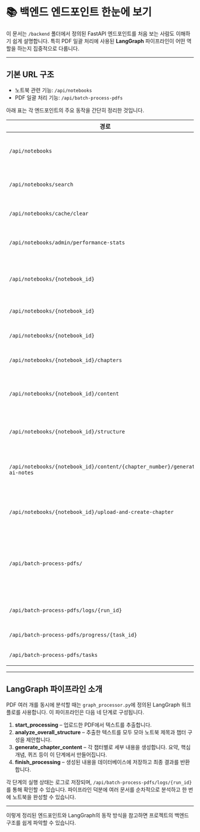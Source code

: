 # 📚 백엔드 엔드포인트 한눈에 보기

이 문서는 `/backend` 폴더에서 정의된 FastAPI 엔드포인트를 처음 보는 사람도 이해하기 쉽게 설명합니다. 특히 PDF 일괄 처리에 사용된 **LangGraph** 파이프라인이 어떤 역할을 하는지 집중적으로 다룹니다.

---

## 기본 URL 구조

- 노트북 관련 기능: `/api/notebooks`
- PDF 일괄 처리 기능: `/api/batch-process-pdfs`

아래 표는 각 엔드포인트의 주요 동작을 간단히 정리한 것입니다.

| 경로 | 메서드 | 설명 |
|------|-------|------|
| `/api/notebooks` | `GET` | 모든 노트북 목록을 가져옵니다. `skip`과 `limit`으로 페이지를 조절할 수 있습니다. |
| `/api/notebooks/search` | `GET` | 제목에 특정 단어가 포함된 노트북을 찾습니다. |
| `/api/notebooks/cache/clear` | `POST` | 노트북 조회 결과를 캐시했다면 이를 지웁니다. |
| `/api/notebooks/admin/performance-stats` | `GET` | 데이터베이스 통계와 캐시 사용 정보를 확인합니다. |
| `/api/notebooks/{notebook_id}` | `GET` | 한 노트북의 전체 정보를 가져옵니다. `summary_only=true`를 주면 요약만 반환됩니다. |
| `/api/notebooks/{notebook_id}` | `PUT` | 제목이나 설명을 수정합니다. |
| `/api/notebooks/{notebook_id}` | `DELETE` | 노트북과 그 안의 데이터를 모두 삭제합니다. |
| `/api/notebooks/{notebook_id}/chapters` | `GET` | 해당 노트북의 챕터 목록을 조회합니다. |
| `/api/notebooks/{notebook_id}/content` | `GET` | 특정 챕터의 문서 내용을 가져옵니다. `path` 파라미터로 챕터 번호를 지정합니다. |
| `/api/notebooks/{notebook_id}/structure` | `GET` | 챕터와 연결된 파일·폴더 구조를 확인합니다. |
| `/api/notebooks/{notebook_id}/content/{chapter_number}/generate-ai-notes` | `POST` | 이미 존재하는 챕터 내용으로 AI 노트를 생성합니다. 작업은 백그라운드에서 진행됩니다. |
| `/api/notebooks/{notebook_id}/upload-and-create-chapter` | `POST` | PDF를 업로드하면 텍스트를 분석해 새 챕터를 만들어 저장합니다. |
| `/api/batch-process-pdfs/` | `POST` | 여러 PDF를 한 번에 업로드하여 LangGraph 파이프라인으로 처리합니다. 반환되는 `run_id`로 진행 상황을 조회할 수 있습니다. |
| `/api/batch-process-pdfs/logs/{run_id}` | `GET` | LangGraph 처리 과정에서 생성된 로그를 확인합니다. |
| `/api/batch-process-pdfs/progress/{task_id}` | `GET` | 파일별 현재 처리 단계를 조회합니다. |
| `/api/batch-process-pdfs/tasks` | `GET` | 진행 중인 모든 작업 목록을 봅니다. |

---

## LangGraph 파이프라인 소개

PDF 여러 개를 동시에 분석할 때는 `graph_processor.py`에 정의된 LangGraph 워크플로를 사용합니다. 이 파이프라인은 다음 네 단계로 구성됩니다.

1. **start_processing** – 업로드한 PDF에서 텍스트를 추출합니다.
2. **analyze_overall_structure** – 추출한 텍스트를 모두 모아 노트북 제목과 챕터 구성을 제안합니다.
3. **generate_chapter_content** – 각 챕터별로 세부 내용을 생성합니다. 요약, 핵심 개념, 퀴즈 등이 이 단계에서 만들어집니다.
4. **finish_processing** – 생성된 내용을 데이터베이스에 저장하고 최종 결과를 반환합니다.

각 단계의 실행 상태는 로그로 저장되며, `/api/batch-process-pdfs/logs/{run_id}`를 통해 확인할 수 있습니다. 파이프라인 덕분에 여러 문서를 순차적으로 분석하고 한 번에 노트북을 완성할 수 있습니다.

---

이렇게 정리된 엔드포인트와 LangGraph의 동작 방식을 참고하면 프로젝트의 백엔드 구조를 쉽게 파악할 수 있습니다.
